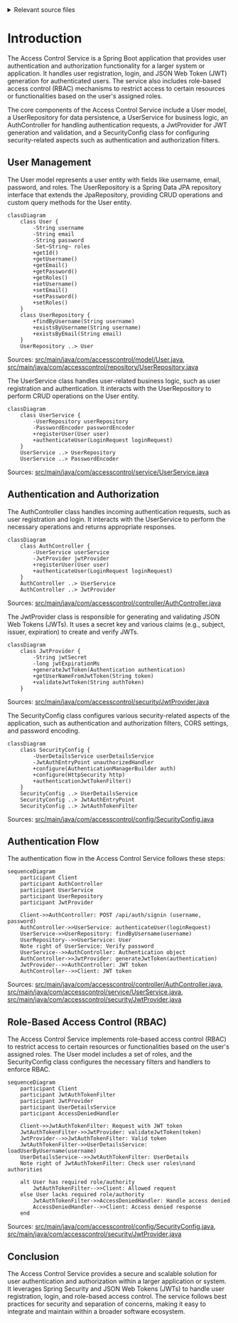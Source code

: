 <details>
<summary>Relevant source files</summary>

The following files were used as context for generating this wiki page:

- [README.md](https://github.com/agattani123/access-control-service/blob/main/README.md)
- [src/main/java/com/accesscontrol/AccessControlApplication.java](https://github.com/agattani123/access-control-service/blob/main/src/main/java/com/accesscontrol/AccessControlApplication.java)
- [src/main/java/com/accesscontrol/config/SecurityConfig.java](https://github.com/agattani123/access-control-service/blob/main/src/main/java/com/accesscontrol/config/SecurityConfig.java)
- [src/main/java/com/accesscontrol/controller/AuthController.java](https://github.com/agattani123/access-control-service/blob/main/src/main/java/com/accesscontrol/controller/AuthController.java)
- [src/main/java/com/accesscontrol/model/User.java](https://github.com/agattani123/access-control-service/blob/main/src/main/java/com/accesscontrol/model/User.java)
- [src/main/java/com/accesscontrol/repository/UserRepository.java](https://github.com/agattani123/access-control-service/blob/main/src/main/java/com/accesscontrol/repository/UserRepository.java)
- [src/main/java/com/accesscontrol/security/JwtProvider.java](https://github.com/agattani123/access-control-service/blob/main/src/main/java/com/accesscontrol/security/JwtProvider.java)
- [src/main/java/com/accesscontrol/service/UserService.java](https://github.com/agattani123/access-control-service/blob/main/src/main/java/com/accesscontrol/service/UserService.java)

</details>

# Introduction

The Access Control Service is a Spring Boot application that provides user authentication and authorization functionality for a larger system or application. It handles user registration, login, and JSON Web Token (JWT) generation for authenticated users. The service also includes role-based access control (RBAC) mechanisms to restrict access to certain resources or functionalities based on the user's assigned roles.

The core components of the Access Control Service include a User model, a UserRepository for data persistence, a UserService for business logic, an AuthController for handling authentication requests, a JwtProvider for JWT generation and validation, and a SecurityConfig class for configuring security-related aspects such as authentication and authorization filters.

## User Management

The User model represents a user entity with fields like username, email, password, and roles. The UserRepository is a Spring Data JPA repository interface that extends the JpaRepository, providing CRUD operations and custom query methods for the User entity.

```mermaid
classDiagram
    class User {
        -String username
        -String email
        -String password
        -Set~String~ roles
        +getId()
        +getUsername()
        +getEmail()
        +getPassword()
        +getRoles()
        +setUsername()
        +setEmail()
        +setPassword()
        +setRoles()
    }
    class UserRepository {
        +findByUsername(String username)
        +existsByUsername(String username)
        +existsByEmail(String email)
    }
    UserRepository ..> User
```

Sources: [src/main/java/com/accesscontrol/model/User.java](https://github.com/agattani123/access-control-service/blob/main/src/main/java/com/accesscontrol/model/User.java), [src/main/java/com/accesscontrol/repository/UserRepository.java](https://github.com/agattani123/access-control-service/blob/main/src/main/java/com/accesscontrol/repository/UserRepository.java)

The UserService class handles user-related business logic, such as user registration and authentication. It interacts with the UserRepository to perform CRUD operations on the User entity.

```mermaid
classDiagram
    class UserService {
        -UserRepository userRepository
        -PasswordEncoder passwordEncoder
        +registerUser(User user)
        +authenticateUser(LoginRequest loginRequest)
    }
    UserService ..> UserRepository
    UserService ..> PasswordEncoder
```

Sources: [src/main/java/com/accesscontrol/service/UserService.java](https://github.com/agattani123/access-control-service/blob/main/src/main/java/com/accesscontrol/service/UserService.java)

## Authentication and Authorization

The AuthController class handles incoming authentication requests, such as user registration and login. It interacts with the UserService to perform the necessary operations and returns appropriate responses.

```mermaid
classDiagram
    class AuthController {
        -UserService userService
        -JwtProvider jwtProvider
        +registerUser(User user)
        +authenticateUser(LoginRequest loginRequest)
    }
    AuthController ..> UserService
    AuthController ..> JwtProvider
```

Sources: [src/main/java/com/accesscontrol/controller/AuthController.java](https://github.com/agattani123/access-control-service/blob/main/src/main/java/com/accesscontrol/controller/AuthController.java)

The JwtProvider class is responsible for generating and validating JSON Web Tokens (JWTs). It uses a secret key and various claims (e.g., subject, issuer, expiration) to create and verify JWTs.

```mermaid
classDiagram
    class JwtProvider {
        -String jwtSecret
        -long jwtExpirationMs
        +generateJwtToken(Authentication authentication)
        +getUserNameFromJwtToken(String token)
        +validateJwtToken(String authToken)
    }
```

Sources: [src/main/java/com/accesscontrol/security/JwtProvider.java](https://github.com/agattani123/access-control-service/blob/main/src/main/java/com/accesscontrol/security/JwtProvider.java)

The SecurityConfig class configures various security-related aspects of the application, such as authentication and authorization filters, CORS settings, and password encoding.

```mermaid
classDiagram
    class SecurityConfig {
        -UserDetailsService userDetailsService
        -JwtAuthEntryPoint unauthorizedHandler
        +configure(AuthenticationManagerBuilder auth)
        +configure(HttpSecurity http)
        +authenticationJwtTokenFilter()
    }
    SecurityConfig ..> UserDetailsService
    SecurityConfig ..> JwtAuthEntryPoint
    SecurityConfig ..> JwtAuthTokenFilter
```

Sources: [src/main/java/com/accesscontrol/config/SecurityConfig.java](https://github.com/agattani123/access-control-service/blob/main/src/main/java/com/accesscontrol/config/SecurityConfig.java)

## Authentication Flow

The authentication flow in the Access Control Service follows these steps:

```mermaid
sequenceDiagram
    participant Client
    participant AuthController
    participant UserService
    participant UserRepository
    participant JwtProvider
    
    Client->>AuthController: POST /api/auth/signin (username, password)
    AuthController->>UserService: authenticateUser(loginRequest)
    UserService->>UserRepository: findByUsername(username)
    UserRepository-->>UserService: User
    Note right of UserService: Verify password
    UserService-->>AuthController: Authentication object
    AuthController->>JwtProvider: generateJwtToken(authentication)
    JwtProvider-->>AuthController: JWT token
    AuthController-->>Client: JWT token
```

Sources: [src/main/java/com/accesscontrol/controller/AuthController.java](https://github.com/agattani123/access-control-service/blob/main/src/main/java/com/accesscontrol/controller/AuthController.java), [src/main/java/com/accesscontrol/service/UserService.java](https://github.com/agattani123/access-control-service/blob/main/src/main/java/com/accesscontrol/service/UserService.java), [src/main/java/com/accesscontrol/security/JwtProvider.java](https://github.com/agattani123/access-control-service/blob/main/src/main/java/com/accesscontrol/security/JwtProvider.java)

## Role-Based Access Control (RBAC)

The Access Control Service implements role-based access control (RBAC) to restrict access to certain resources or functionalities based on the user's assigned roles. The User model includes a set of roles, and the SecurityConfig class configures the necessary filters and handlers to enforce RBAC.

```mermaid
sequenceDiagram
    participant Client
    participant JwtAuthTokenFilter
    participant JwtProvider
    participant UserDetailsService
    participant AccessDeniedHandler
    
    Client->>JwtAuthTokenFilter: Request with JWT token
    JwtAuthTokenFilter->>JwtProvider: validateJwtToken(token)
    JwtProvider-->>JwtAuthTokenFilter: Valid token
    JwtAuthTokenFilter->>UserDetailsService: loadUserByUsername(username)
    UserDetailsService-->>JwtAuthTokenFilter: UserDetails
    Note right of JwtAuthTokenFilter: Check user roles\nand authorities
    
    alt User has required role/authority
        JwtAuthTokenFilter-->>Client: Allowed request
    else User lacks required role/authority
        JwtAuthTokenFilter->>AccessDeniedHandler: Handle access denied
        AccessDeniedHandler-->>Client: Access denied response
    end
```

Sources: [src/main/java/com/accesscontrol/config/SecurityConfig.java](https://github.com/agattani123/access-control-service/blob/main/src/main/java/com/accesscontrol/config/SecurityConfig.java), [src/main/java/com/accesscontrol/security/JwtProvider.java](https://github.com/agattani123/access-control-service/blob/main/src/main/java/com/accesscontrol/security/JwtProvider.java)

## Conclusion

The Access Control Service provides a secure and scalable solution for user authentication and authorization within a larger application or system. It leverages Spring Security and JSON Web Tokens (JWTs) to handle user registration, login, and role-based access control. The service follows best practices for security and separation of concerns, making it easy to integrate and maintain within a broader software ecosystem.